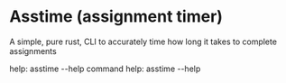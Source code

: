 # Asstime (assignment timer)

A simple, pure rust, CLI to accurately time how long it takes to complete
assignments

help: asstime --help
command help: asstime <command> --help

